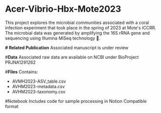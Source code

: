 # Acer-Vibrio-Hbx-Mote2023
This project explores the microbial communities associated with a coral infection experiment that took place in the spring of 2023 at Mote's ICCRR. The microbial data was generated by amplifying the 16S rRNA gene and sequencing using Illumina MiSeq technology 🔬. 

**# Related Publication**
Associated manuscript is under review

#**Data**
Associated raw data are available on NCBI under BioProject PRJNA1291262

#**Files**
Contains:
- AVMH2023-ASV_table.csv
- AVHM2023-metadata.csv
- AVHM2023-taxonomy.csv

#Notebook
Includes code for sample processing in Notion Compatible format
